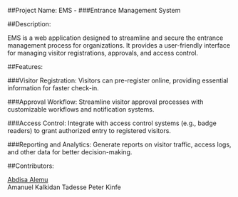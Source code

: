 ##Project Name: EMS - ###Entrance Management System

##Description:

EMS is a web application designed to streamline and secure the entrance management process for organizations. It provides a user-friendly interface for managing visitor registrations, approvals, and access control.

##Features:

###Visitor Registration: Visitors can pre-register online, providing essential information for faster check-in.

###Approval Workflow: Streamline visitor approval processes with customizable workflows and notification systems.

###Access Control: Integrate with access control systems (e.g., badge readers) to grant authorized entry to registered visitors.

###Reporting and Analytics: Generate reports on visitor traffic, access logs, and other data for better decision-making.

##Contributors:

[Abdisa Alemu](https://github.com/abdisaDev)<br>
Amanuel 
Kalkidan Tadesse
Peter Kinfe
